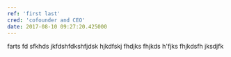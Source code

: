 ```yaml
---
ref: 'first last'
cred: 'cofounder and CEO'
date: 2017-08-10 09:27:20.425000
---
```


farts fd sfkhds jkfdshfdkshfjdsk hjkdfskj fhdjks fhjkds h&#39;fjks fhjkdsfh jksdjfk